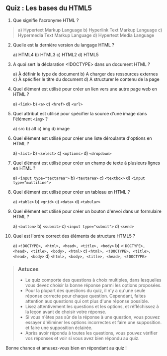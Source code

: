 ## Quiz : Les bases du HTML5

1.  Que signifie l'acronyme HTML ?

>    a) Hypertext Markup Language
>    b) Hyperlink Text Markup Language
>    c) Hypermedia Text Markup Language
>    d) Hypertext Media Language

2.  Quelle est la dernière version du langage HTML ?

    a) HTML4
    b) HTML3
    c) HTML2
    d) HTML5

3.  A quoi sert la déclaration <!DOCTYPE> dans un document HTML ?

    a) À définir le type de document
    b) A charger des ressources externes
    c) À spécifier le titre du document
    d) A structurer le contenu de la page

4.  Quel élément est utilisé pour créer un lien vers une autre page web en HTML ?

    a)  `<link>`
    b)  `<a>`
    c)  `<href>`
    d)  `<url>`

5.  Quel attribut est utilisé pour spécifier la source d'une image dans l'élément `<img>` ?

    a)  src
    b)  alt
    c)  img
    d)  image

6.  Quel élément est utilisé pour créer une liste déroulante d'options en HTML ?

    a)  `<list>`
    b)  `<select>`
    c)  `<options>`
    d)  `<dropdown>`

7.  Quel élément est utilisé pour créer un champ de texte à plusieurs lignes en HTML ?

    a) `<input type="textarea">`
    b) `<textarea>`
    c) `<textbox>`
    d) `<input type="multiline">`

8.  Quel élément est utilisé pour créer un tableau en HTML ?

    a) `<table>`
    b) `<grid>`
    c) `<data>`
    d) `<tabular>`

9.  Quel élément est utilisé pour créer un bouton d'envoi dans un formulaire HTML ?

    a) `<button>`
    b) `<submit>`
    c) `<input type="submit">`
    d) `<send>`

10. Quel est l'ordre correct des éléments de structure HTML5 ?

    a) `<!DOCTYPE>, <html>, <head>, <title>, <body>`
    b) `<!DOCTYPE>, <head>, <title>, <body>, <html>`
    c) `<html>, <!DOCTYPE>, <title>, <head>, <body>`
    d) `<html>, <body>, <title>, <head>, <!DOCTYPE>`


> ### Astuces
> - Le quiz comporte des questions à choix multiples, dans lesquelles vous devez choisir la bonne réponse parmi les options proposées.
> - Pour la plupart des questions du quiz, il n'y a qu'une seule réponse correcte pour chaque question. Cependant, faites attention aux questions qui ont plus d'une réponse possible.
> - Lisez attentivement les questions et les options, et réfléchissez à la leçon avant de choisir votre réponse.
> - Si vous n'êtes pas sûr de la réponse à une question, vous pouvez essayer d'éliminer les options incorrectes et faire une supposition.
    et faire une supposition éclairée.
> - Après avoir répondu à toutes les questions, vous pouvez vérifier vos réponses et voir si vous avez bien répondu au quiz.

Bonne chance et amusez-vous bien en répondant au quiz !